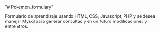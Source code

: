 "# Pokemon_formulary" 

Formulario de aprendizaje usando HTML, CSS, Javascript, PHP y se desea manejar Mysql para generar consultas y en un futuro modificaciones y entre otros.
